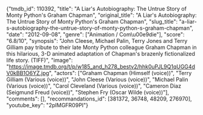 {"tmdb_id": 110392, "title": "A Liar's Autobiography: The Untrue Story of Monty Python's Graham Chapman", "original_title": "A Liar's Autobiography: The Untrue Story of Monty Python's Graham Chapman", "slug_title": "a-liar-s-autobiography-the-untrue-story-of-monty-python-s-graham-chapman", "date": "2012-09-08", "genre": ["Animation / Com\u00e9die"], "score": "6.8/10", "synopsis": "John Cleese, Michael Palin, Terry Jones and Terry Gilliam pay tribute to their late Monty Python colleague Graham Chapman in this hilarious, 3-D animated adaptation of Chapman's brazenly fictionalized life story. (TIFF)", "image": "https://image.tmdb.org/t/p/w185_and_h278_bestv2/hhk0uPJL9Q1qUGG4dV0kBB1O6YZ.jpg", "actors": ["Graham Chapman (Himself (voice))", "Terry Gilliam (Various (voice))", "John Cleese (Various (voice))", "Michael Palin (Various (voice))", "Carol Cleveland (Various (voice))", "Cameron Diaz (Seigmund Freud (voice))", "Stephen Fry (Oscar Wilde (voice))"], "comments": [], "recommandations_id": [381372, 36748, 48209, 276970], "youtube_key": "2pIMGFR09PI"}